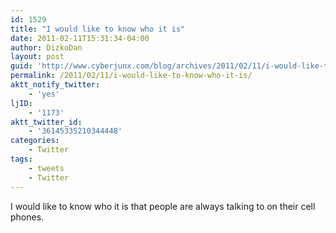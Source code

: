 ```yaml
---
id: 1529
title: "I would like to know who it is"
date: 2011-02-11T15:31:34-04:00
author: DizkoDan
layout: post
guid: 'http://www.cyberjunx.com/blog/archives/2011/02/11/i-would-like-to-know-who-it-is/'
permalink: /2011/02/11/i-would-like-to-know-who-it-is/
aktt_notify_twitter:
    - 'yes'
ljID:
    - '1173'
aktt_twitter_id:
    - '36145335210344448'
categories:
    - Twitter
tags:
    - tweets
    - Twitter
---
```


I would like to know who it is that people are always talking to on their cell phones.